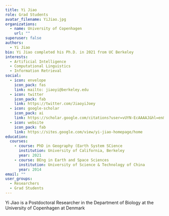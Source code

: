 ```yaml
---
title: Yi Jiao
role: Grad Students
avatar_filename: YiJiao.jpg
organizations:
  - name: University of Copenhagen
    url: ""
superuser: false
authors:
  - Yi Jiao
bio: Yi Jiao completed his Ph.D. in 2021 from UC Berkeley
interests:
  - Artificial Intelligence
  - Computational Linguistics
  - Information Retrieval
social:
  - icon: envelope
    icon_pack: fas
    link: mailto: jiaoyi@berkeley.edu
  - icon: twitter
    icon_pack: fab
    link: https://twitter.com/JiaoyiJoey
  - icon: google-scholar
    icon_pack: ai
    link: https://scholar.google.com/citations?user=vUYN-EcAAAAJ&hl=en&authuser=1
  - icon: website
    icon_pack: fab
    link: https://sites.google.com/view/yi-jiao-homepage/home
education:
  courses:
    - course: PhD in Geography (Earth System SCience
      institution: University of California, Berkeley
      year: 2021
    - course: BEng in Earth and Space Sciences
      institution: University of Science & Technology of China
      year: 2014
email: ""
user_groups:
  - Researchers
  - Grad Students
---
```


Yi Jiao is a Postdoctoral Researcher in the Department of Biology at the University of Copenhagen at Denmark
